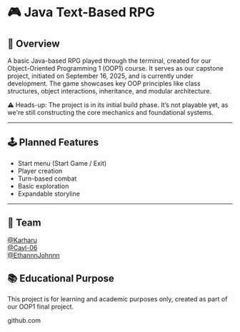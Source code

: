# 🎮 Java Text-Based RPG

## 📌 Overview
A basic Java-based RPG played through the terminal, created for our Object-Oriented Programming 1 (OOP1) course. It serves as our capstone project, initiated on September 16, 2025, and is currently under development. The game showcases key OOP principles like class structures, object interactions, inheritance, and modular architecture.

⚠ Heads-up: The project is in its initial build phase. It’s not playable yet, as we're still constructing the core mechanics and foundational systems.

---

## 🕹 Planned Features
- Start menu (Start Game / Exit)
- Player creation
- Turn-based combat
- Basic exploration
- Expandable storyline

---

## 👥 Team
[@Karharu](https://github.com/Karharu)  
[@Cayl-06](https://github.com/Cayl-06)  
[@EthannnJohnnn](https://github.com/EthannnJohnnn)

## 📚 Educational Purpose
This project is for learning and academic purposes only, created as part of our OOP1 final project.

github.com
